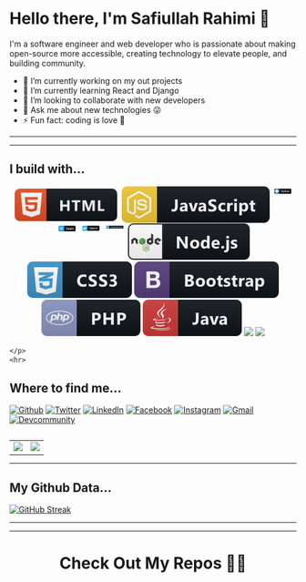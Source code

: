 <!-- <h1 align='center'> Hello there, I'm Safiullah Rahimi 👋 👨‍💻 </h1> -->
# Hello there, I'm <a href = "https://github.com/Safi-4025" style="text-decoration: none; align='center'"> Safiullah Rahimi </a>👋

I'm a software engineer and web developer who is passionate about making open-source more accessible, creating technology to elevate people, and building community.
    
 - 🔭 I’m currently working on my out projects
 - 🌱 I’m currently learning React and Django
 - 👯 I’m looking to collaborate with new developers
 - 💬 Ask me about new technologies 😜
 - ⚡ Fun fact: coding is love 🥰
 <hr><hr>

## I build with...
<p align="center">
  <!-- For more icons please follow  https://github.com/MikeCodesDotNET/ColoredBadges -->
  <img src="https://raw.githubusercontent.com/8bithemant/8bithemant/master/svg/dev/languages/html.svg" alt="html" style="vertical-align:top; margin:4px; width:180px;">
  <img src="https://raw.githubusercontent.com/8bithemant/8bithemant/master/svg/dev/languages/js.svg" alt="js" style="vertical-align:top; ">
  <img src="https://raw.githubusercontent.com/8bithemant/8bithemant/master/svg/dev/languages/python.svg" alt="python" style="vertical-align:top; margin:4px; width:30px;">
<!--   <img src="./includes/java.svg" alt="java" style="vertical-align:top; margin:4px; width:30px;"> -->
<!--   <img src="./includes/css.svg" alt="css" style="vertical-align:top; margin:4px; width:30px;"> -->
  <img src="https://raw.githubusercontent.com/8bithemant/8bithemant/master/svg/dev/frameworks/react.svg" alt="react" style="vertical-align:top; margin:4px; width:30px;">
<!-- <img src="./includes/bootstrap.svg" alt="bootsrap" style="vertical-align:top; margin:4px; width:30px;"> -->
   <img src="https://github.com/MikeCodesDotNET/ColoredBadges/blob/master/svg/dev/tools/docker.svg" alt="docker" style="vertical-align:top; margin:4px; width:30px;">
   <img src="https://github.com/MikeCodesDotNET/ColoredBadges/blob/master/svg/dev/tools/visualstudio_code.svg" alt="visualstudio_code" style="vertical-align:top; margin:4px; width:30px;">
  <img src=https://raw.githubusercontent.com/MikeCodesDotNET/ColoredBadges/master/svg/dev/frameworks/nodejs.svg>
    <img src=https://raw.githubusercontent.com/MikeCodesDotNET/ColoredBadges/master/svg/dev/languages/css3.svg>
    <img src=https://raw.githubusercontent.com/MikeCodesDotNET/ColoredBadges/master/svg/dev/frameworks/bootstrap.svg>
    <img src=https://raw.githubusercontent.com/MikeCodesDotNET/ColoredBadges/master/svg/dev/languages/php.svg>
    <img src=https://raw.githubusercontent.com/MikeCodesDotNET/ColoredBadges/master/svg/dev/languages/java.svg>
    <img src=https://raw.githubusercontent.com/MikeCodesDotNET/ColoredBadges/master/svg/dev/languages/cloud.svg>
    <img src=https://raw.githubusercontent.com/MikeCodesDotNET/ColoredBadges/master/svg/dev/languages/datascience.svg>
    
    </p>
    <hr>
    
  ## Where to find me...

[![Github](https://img.shields.io/badge/GitHub-%2312100E.svg?&style=for-the-badge&logo=Github&logoColor=white)](https://github.com/safi-4025)
[![Twitter](https://img.shields.io/badge/twitter-%231DA1F2.svg?&style=for-the-badge&logo=twitter&logoColor=white)]()
[![LinkedIn](https://img.shields.io/badge/linkedin-%230077B5.svg?&style=for-the-badge&logo=linkedin&logoColor=white)]()
[![Facebook](https://img.shields.io/badge/facebook-%230077B5.svg?&style=for-the-badge&logo=facebook&logoColor=white)]()
[![Instagram](https://img.shields.io/badge/instagram-%230077c6.svg?&style=for-the-badge&logo=instagram&logoColor=white)]()
[![Gmail](https://img.shields.io/badge/gmail-%230077B5.svg?&style=for-the-badge&logo=gmail&logoColor=white)]()
[![Devcommunity](https://img.shields.io/badge/Devcommunity-%230077B5.svg?&style=for-the-badge&logo=Devcommunity&logoColor=white)]()
<table>
   
   <table width="100%" >
       <tr>
       <td>
         <img height="180em" src="https://github-readme-stats.vercel.app/api?username=safi-4025&show_icons=true&hide_border=true&theme=tokyonight&bg_color=0,52fa5a21,4dfcff21,c64dff21" />
      </td>
      <td>
         <img height="180em" src="https://github-readme-stats.vercel.app/api/top-langs/?username=safi-4025&show_icons=true&hide_border=true&layout=compact&langs_count=8&bg_color=0,52fa5a21,4dfcff21,c64dff21&theme=tokyonight" />      
      </td>
      </tr>
      </table>
      <hr>
    
  ## My Github Data...
  [![GitHub Streak](https://github-readme-streak-stats.herokuapp.com/?user=safi-4025&theme=buefy-dark)](https://git.io/streak-stats)
    <hr><hr>
<h1 align='center'>  Check Out My Repos 👨‍💻 </h1>
    

    
   


   
    
    
  
